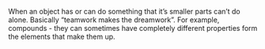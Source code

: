 When an object has or can do something that it’s smaller parts can’t do alone. Basically “teamwork makes the dreamwork”. For example, compounds - they can sometimes have completely different properties form the elements that make them up.
